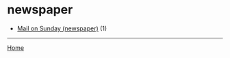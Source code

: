 # newspaper

  * [Mail on Sunday (newspaper)](../newspaper/mail-on-sunday/index.md) (1)

----

[Home](../index.md)
